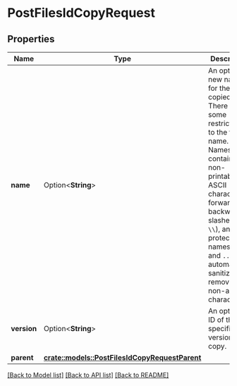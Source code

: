 # PostFilesIdCopyRequest

## Properties

Name | Type | Description | Notes
------------ | ------------- | ------------- | -------------
**name** | Option<**String**> | An optional new name for the copied file.  There are some restrictions to the file name. Names containing non-printable ASCII characters, forward and backward slashes (`/`, `\\`), and protected names like `.` and `..` are automatically sanitized by removing the non-allowed characters. | [optional]
**version** | Option<**String**> | An optional ID of the specific file version to copy. | [optional]
**parent** | [**crate::models::PostFilesIdCopyRequestParent**](post_files_id_copy_request_parent.md) |  | 

[[Back to Model list]](../README.md#documentation-for-models) [[Back to API list]](../README.md#documentation-for-api-endpoints) [[Back to README]](../README.md)


